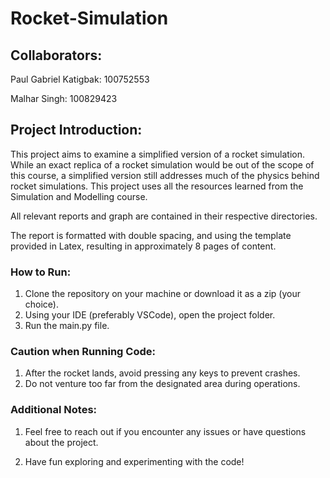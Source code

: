 # Rocket-Simulation

## Collaborators:

Paul Gabriel Katigbak: 100752553

Malhar Singh: 100829423

## Project Introduction:

This project aims to examine a simplified version of a rocket simulation. While an exact
replica of a rocket simulation would be out of the scope of this course, a simplified version still addresses much of the physics behind rocket simulations. This project uses all the resources learned from the Simulation and Modelling course.

All relevant reports and graph are contained in their respective directories. 

The report is formatted with double spacing, and using the template provided in Latex, resulting in approximately 8 pages of content.

### How to Run:

1. Clone the repository on your machine or download it as a zip (your choice).
2. Using your IDE  (preferably VSCode), open the project folder.
3. Run the main.py file.

### Caution when Running Code:

1. After the rocket lands, avoid pressing any keys to prevent crashes.
2. Do not venture too far from the designated area during operations.

### Additional Notes:

1. Feel free to reach out if you encounter any issues or have questions about the project.

2. Have fun exploring and experimenting with the code!
